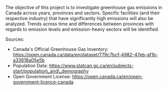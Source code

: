 The objective of this project is to investigate greenhouse gas emissions in Canada across years, provinces and sectors. Specific facilities (and their respective industry) that have significantly high emissions will also be analyzed. Trends across time and differences between provinces with regards to emission levels and emission-heavy sectors will be identified.

Sources:
- Canada's Official Greenhouse Gas Inventory: https://open.canada.ca/data/en/dataset/779c7bcf-4982-47eb-af1b-a33618a05e5b
- Population Data: https://www.statcan.gc.ca/en/subjects-start/population\_and\_demography
- Open Government License: https://open.canada.ca/en/open-government-licence-canada
